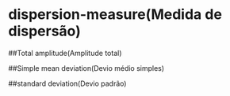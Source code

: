 # dispersion-measure(Medida de dispersão)

##Total amplitude(Amplitude total)

##Simple mean deviation(Devio médio simples)

##standard deviation(Devio padrão)

